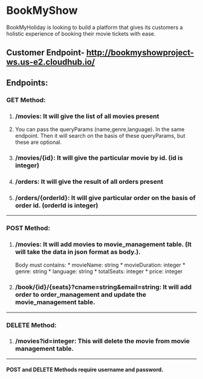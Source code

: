 # BookMyShow
BookMyHoliday is looking to build a platform that gives its customers a holistic experience of booking their movie tickets with ease.

## Customer Endpoint- http://bookmyshowproject-ws.us-e2.cloudhub.io/

## Endpoints:
  ### GET Method:
  1. ### /movies: It will give the list of all movies present
  2. You can pass the queryParams (name,genre,language). In the same endpoint. Then it will search on the basis of these queryParams, but these are optional.
  3. ### /movies/{id}: It will give the particular movie by id. (id is integer)
  4. ### /orders: It will give the result of all orders present
  5. ### /orders/{orderId}: It will give particular order on the basis of order id. (orderId is integer)
  ----
  ### POST Method:
  1. ### /movies: It will add movies to movie_management table. (It will take the data in json format as body.). 
     Body must contains: 
    * movieName: string
    * movieDuration: integer
    * genre: string
    * language: string
    * totalSeats: integer
    * price: integer
  2. ### /book/{id}/{seats}?cname=string&email=string: It will add order to order_management and update the movie_management table.
  ----
  ### DELETE Method:
  1. ### /movies?id=integer: This will delete the movie from movie management table.
  ----
  #### POST and DELETE Methods require username and password.
